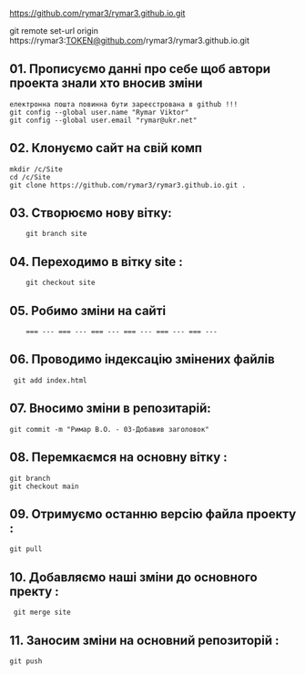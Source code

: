 https://github.com/rymar3/rymar3.github.io.git

git remote set-url origin https://rymar3:TOKEN@github.com/rymar3/rymar3.github.io.git

## 01. Прописуємо данні про себе щоб автори проекта знали хто вносив зміни 
	електронна пошта повинна бути зареєстрована в github !!!
	git config --global user.name "Rymar Viktor"
	git config --global user.email "rymar@ukr.net"
	
## 02. Клонуємо сайт на свій комп
    mkdir /c/Site
	cd /c/Site
	git clone https://github.com/rymar3/rymar3.github.io.git .

## 03. 	Створюємо нову вітку:
		git branch site
## 04.	Переходимо в вітку site :
		git checkout site
## 05.   Робимо зміни на сайті
		=== --- === --- === --- === --- === --- === --- 
## 06.  Проводимо індексацію змінених файлів
	 git add index.html

## 07.  Вносимо зміни в репозитарій:
	git commit -m "Римар В.О. - 03-Добавив заголовок"

## 08.	Перемкаємся на основну вітку :
	git branch
	git checkout main
	
## 09.  Отримуємо останню версію файла проекту :
	git pull 

## 10.  Добавляємо наші зміни до основного пректу : 		
	 git merge site

## 11. Заносим зміни на основний репозиторій :
	git push
